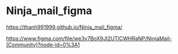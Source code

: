# Ninja_mail_figma
https://thanh991999.github.io/Ninja_mail_figma/

https://www.figma.com/file/we3v7BoX9JI2UTICWHRaNP/NinjaMail-(Community)?node-id=0%3A1
